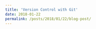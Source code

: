 ```yaml
---
title: 'Version Control with Git'
date: 2018-01-22
permalink: /posts/2018/01/22/blog-post/
---
```



